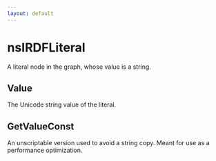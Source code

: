 ```yaml
---
layout: default
---
```


# nsIRDFLiteral #

A literal node in the graph, whose value is a string.


## Value ##

The Unicode string value of the literal.


## GetValueConst ##

An unscriptable version used to avoid a string copy. Meant
for use as a performance optimization.

